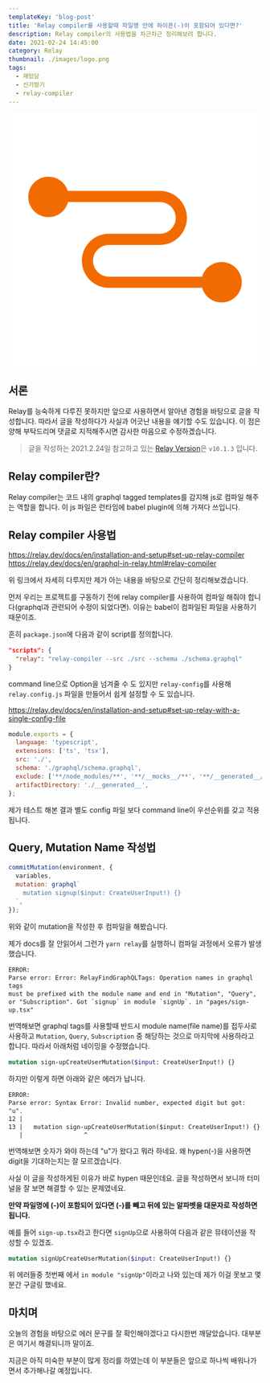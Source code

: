 ```yaml
---
templateKey: 'blog-post'
title: 'Relay compiler를 사용할때 파일명 안에 하이픈(-)이 포함되어 있다면?'
description: Relay compiler의 사용법을 차근차근 정리해보려 합니다.
date: 2021-02-24 14:45:00
category: Relay
thumbnail: ./images/logo.png
tags:
  - 재밌당
  - 신기방기
  - relay-compiler
---
```


![Realy Logo](./images/logo.png)

## 서론

Relay를 능숙하게 다루진 못하지만 앞으로 사용하면서 알아낸 경험을 바탕으로 글을 작성합니다. 따라서 글을 작성하다가 사실과 어긋난 내용을 얘기할 수도 있습니다. 이 점은 양해 부탁드리며 댓글로 지적해주시면 감사한 마음으로 수정하겠습니다.

> 글을 작성하는 2021.2.24일 참고하고 있는 [Relay Version](https://relay.dev/en/versions)은 `v10.1.3` 입니다.

## Relay compiler란?

Relay compiler는 코드 내의 graphql tagged templates를 감지해 js로 컴파일 해주는 역할을 합니다. 이 js 파일은 런타임에 babel plugin에 의해 가져다 쓰입니다.

## Relay compiler 사용법

https://relay.dev/docs/en/installation-and-setup#set-up-relay-compiler
https://relay.dev/docs/en/graphql-in-relay.html#relay-compiler

위 링크에서 자세히 다루지만 제가 아는 내용을 바탕으로 간단히 정리해보겠습니다.

먼저 우리는 프로젝트를 구동하기 전에 relay compiler를 사용하여 컴파일 해줘야 합니다(graphql과 관련되어 수정이 되었다면). 이유는 babel이 컴파일된 파일을 사용하기 때문이죠.

흔히 `package.json`에 다음과 같이 script를 정의합니다.

```json
"scripts": {
  "relay": "relay-compiler --src ./src --schema ./schema.graphql"
}
```

command line으로 Option을 넘겨줄 수 도 있지만 `relay-config`를 사용해 `relay.config.js` 파일을 만들어서 쉽게 설정할 수 도 있습니다.

https://relay.dev/docs/en/installation-and-setup#set-up-relay-with-a-single-config-file

```js
module.exports = {
  language: 'typescript',
  extensions: ['ts', 'tsx'],
  src: './',
  schema: './graphql/schema.graphql',
  exclude: ['**/node_modules/**', '**/__mocks__/**', '**/__generated__/**'],
  artifactDirectory: './__generated__',
};
```

제가 테스트 해본 결과 별도 config 파일 보다 command line이 우선순위를 갖고 적용 됩니다.

## Query, Mutation Name 작성법

```js
commitMutation(environment, {
  variables,
  mutation: graphql`
    mutation signup($input: CreateUserInput!) {}
  `,
});
```

위와 같이 mutation을 작성한 후 컴파일을 해봤습니다.

제가 docs를 잘 안읽어서 그런가 `yarn relay`를 실행하니 컴파일 과정에서 오류가 발생했습니다.

```shell
ERROR:
Parse error: Error: RelayFindGraphQLTags: Operation names in graphql tags
must be prefixed with the module name and end in "Mutation", "Query",
or "Subscription". Got `signup` in module `signUp`. in "pages/sign-up.tsx"
```

번역해보면 graphql tags를 사용할때 반드시 module name(file name)를 접두사로 사용하고 `Mutation`, `Query`, `Subscription` 중 해당하는 것으로 마지막에 사용하라고 합니다. 따라서 아래처럼 네이밍을 수정했습니다.

```graphql
mutation sign-upCreateUserMutation($input: CreateUserInput!) {}
```

하지만 이렇게 하면 아래와 같은 에러가 납니다.

```shell
ERROR:
Parse error: Syntax Error: Invalid number, expected digit but got: "u".
12 |
13 |   mutation sign-upCreateUserMutation($input: CreateUserInput!) {}
   |                 ^
```

번역해보면 숫자가 와야 하는데 "u"가 왔다고 뭐라 하네요. 왜 hypen(-)을 사용하면 digit을 기대하는지는 잘 모르겠습니다.

사실 이 글을 작성하게된 이유가 바로 hypen 때문인데요. 글을 작성하면서 보니까 터미널을 잘 보면 해결할 수 있는 문제였네요.

**만약 파일명에 (-)이 포함되어 있다면 (-)를 빼고 뒤에 있는 알파벳을 대문자로 작성하면 됩니다.**

예를 들어 `sign-up.tsx`라고 한다면 `signUp`으로 사용하여 다음과 같은 뮤테이션을 작성할 수 있겠죠.

```graphql
mutation signUpCreateUserMutation($input: CreateUserInput!) {}
```

위 에러들중 첫번째 에서 `in module "signUp"`이라고 나와 있는데 제가 이걸 못보고 몇분간 구글링 했네요.

## 마치며

오늘의 경험을 바탕으로 에러 문구를 잘 확인해야겠다고 다시한번 깨달았습니다. 대부분은 여기서 해결되니까 말이죠.

지금은 아직 미숙한 부분이 많게 정리를 하였는데 이 부분들은 앞으로 하나씩 배워나가면서 추가해나갈 예정입니다.
